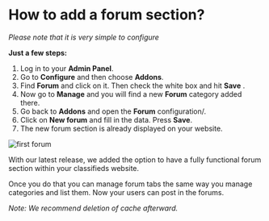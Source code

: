 # How to add a forum section?

*Please note that it is very simple to configure*

**Just a few steps:**
1.  Log in to your  **Admin Panel**.
2.  Go to  **Configure** and  then choose **Addons**.
3. Find **Forum** and click on it. Then check the white box and hit **Save**  .
4. Now go to  **Manage** and you will find a new **Forum** category added there.
5. Go back to **Addons** and open the **Forum** configuration/.
6.  Click on **New forum** and fill in the data. Press **Save**.
7. The new forum section is already displayed on your website.


![first forum](https://raw.githubusercontent.com/yclas/guides/master/images/fisrt%20forum.png)


With our latest release, we added the option to have a fully functional forum section within your classifieds website. 

Once you do that you can manage forum tabs the same way you manage categories and list them. Now your users can post in the forums.

*Note: We recommend deletion of cache afterward.*



